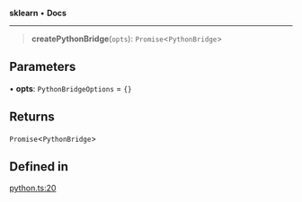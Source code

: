 **sklearn** • **Docs**

***

> **createPythonBridge**(`opts`): `Promise`\<`PythonBridge`\>

## Parameters

• **opts**: `PythonBridgeOptions` = `{}`

## Returns

`Promise`\<`PythonBridge`\>

## Defined in

[python.ts:20](https://github.com/transitive-bullshit/scikit-learn-ts/blob/e59c23d4803055797e663e330d0a58f2245dd145/packages/sklearn/src/python.ts#L20)
